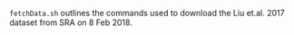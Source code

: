 `fetchData.sh` outlines the commands used to download the Liu et.al. 2017 dataset from SRA on 8 Feb 2018. 



